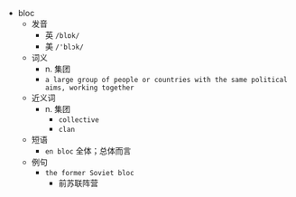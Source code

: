 - bloc
  - 发音
    - 英 `/blɒk/`
    - 美 `/'blɔk/`
  - 词义
    - n. 集团
    - `a large group of people or countries with the same political aims, working together`
  - 近义词
    - n. 集团
      - `collective`
      - `clan`
  - 短语
    - `en bloc` 全体；总体而言 
  - 例句
    - `the former Soviet bloc`
      - 前苏联阵营

